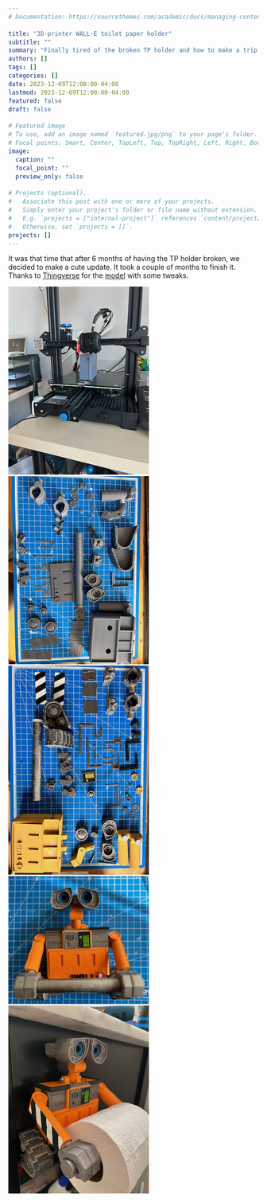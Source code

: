 ```yaml
---
# Documentation: https://sourcethemes.com/academic/docs/managing-content/

title: "3D-printer WALL-E toilet paper holder"
subtitle: ""
summary: "Finally tired of the broken TP holder and how to make a trip to Home Depot a 2 months project."
authors: []
tags: []
categories: []
date: 2023-12-09T12:00:00-04:00
lastmod: 2023-12-09T12:00:00-04:00
featured: false
draft: false

# Featured image
# To use, add an image named `featured.jpg/png` to your page's folder.
# Focal points: Smart, Center, TopLeft, Top, TopRight, Left, Right, BottomLeft, Bottom, BottomRight.
image:
  caption: ""
  focal_point: ""
  preview_only: false

# Projects (optional).
#   Associate this post with one or more of your projects.
#   Simply enter your project's folder or file name without extension.
#   E.g. `projects = ["internal-project"]` references `content/project/deep-learning/index.md`.
#   Otherwise, set `projects = []`.
projects: []
---
```


It was that time that after 6 months of having the TP holder broken, we decided to make a cute update. It took a couple of months to finish it. Thanks to [Thingverse](https://www.thingiverse.com) for the [model](https://www.thingiverse.com/thing:3709814) with some tweaks.

![](walle/IMG_3353.png)
![](walle/IMG_4178.png)
![](walle/IMG_4179.png)
![](walle/IMG_4193.png)
![](walle/IMG_4195.png)
